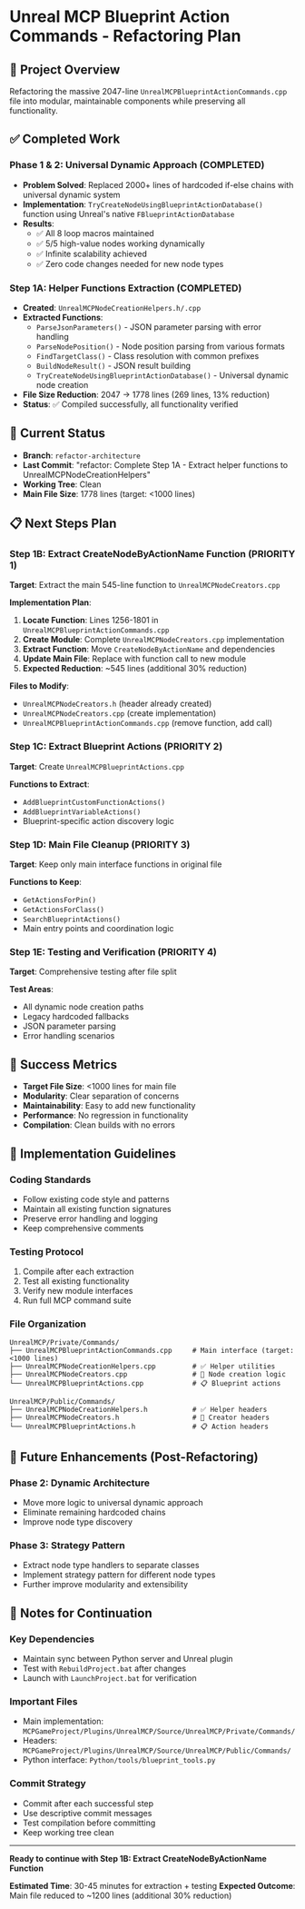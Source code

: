 # Unreal MCP Blueprint Action Commands - Refactoring Plan

## 🎯 Project Overview
Refactoring the massive 2047-line `UnrealMCPBlueprintActionCommands.cpp` file into modular, maintainable components while preserving all functionality.

## ✅ Completed Work

### Phase 1 & 2: Universal Dynamic Approach (COMPLETED)
- **Problem Solved**: Replaced 2000+ lines of hardcoded if-else chains with universal dynamic system
- **Implementation**: `TryCreateNodeUsingBlueprintActionDatabase()` function using Unreal's native `FBlueprintActionDatabase`
- **Results**: 
  - ✅ All 8 loop macros maintained
  - ✅ 5/5 high-value nodes working dynamically
  - ✅ Infinite scalability achieved
  - ✅ Zero code changes needed for new node types

### Step 1A: Helper Functions Extraction (COMPLETED)
- **Created**: `UnrealMCPNodeCreationHelpers.h/.cpp`
- **Extracted Functions**:
  - `ParseJsonParameters()` - JSON parameter parsing with error handling
  - `ParseNodePosition()` - Node position parsing from various formats  
  - `FindTargetClass()` - Class resolution with common prefixes
  - `BuildNodeResult()` - JSON result building
  - `TryCreateNodeUsingBlueprintActionDatabase()` - Universal dynamic node creation
- **File Size Reduction**: 2047 → 1778 lines (269 lines, 13% reduction)
- **Status**: ✅ Compiled successfully, all functionality verified

## 🚧 Current Status
- **Branch**: `refactor-architecture`
- **Last Commit**: "refactor: Complete Step 1A - Extract helper functions to UnrealMCPNodeCreationHelpers"
- **Working Tree**: Clean
- **Main File Size**: 1778 lines (target: <1000 lines)

## 📋 Next Steps Plan

### Step 1B: Extract CreateNodeByActionName Function (PRIORITY 1)
**Target**: Extract the main 545-line function to `UnrealMCPNodeCreators.cpp`

**Implementation Plan**:
1. **Locate Function**: Lines 1256-1801 in `UnrealMCPBlueprintActionCommands.cpp`
2. **Create Module**: Complete `UnrealMCPNodeCreators.cpp` implementation
3. **Extract Function**: Move `CreateNodeByActionName` and dependencies
4. **Update Main File**: Replace with function call to new module
5. **Expected Reduction**: ~545 lines (additional 30% reduction)

**Files to Modify**:
- `UnrealMCPNodeCreators.h` (header already created)
- `UnrealMCPNodeCreators.cpp` (create implementation)
- `UnrealMCPBlueprintActionCommands.cpp` (remove function, add call)

### Step 1C: Extract Blueprint Actions (PRIORITY 2)
**Target**: Create `UnrealMCPBlueprintActions.cpp`

**Functions to Extract**:
- `AddBlueprintCustomFunctionActions()`
- `AddBlueprintVariableActions()`
- Blueprint-specific action discovery logic

### Step 1D: Main File Cleanup (PRIORITY 3)
**Target**: Keep only main interface functions in original file

**Functions to Keep**:
- `GetActionsForPin()`
- `GetActionsForClass()` 
- `SearchBlueprintActions()`
- Main entry points and coordination logic

### Step 1E: Testing and Verification (PRIORITY 4)
**Target**: Comprehensive testing after file split

**Test Areas**:
- All dynamic node creation paths
- Legacy hardcoded fallbacks
- JSON parameter parsing
- Error handling scenarios

## 🎯 Success Metrics
- **Target File Size**: <1000 lines for main file
- **Modularity**: Clear separation of concerns
- **Maintainability**: Easy to add new functionality
- **Performance**: No regression in functionality
- **Compilation**: Clean builds with no errors

## 🔧 Implementation Guidelines

### Coding Standards
- Follow existing code style and patterns
- Maintain all existing function signatures
- Preserve error handling and logging
- Keep comprehensive comments

### Testing Protocol
1. Compile after each extraction
2. Test all existing functionality
3. Verify new module interfaces
4. Run full MCP command suite

### File Organization
```
UnrealMCP/Private/Commands/
├── UnrealMCPBlueprintActionCommands.cpp     # Main interface (target: <1000 lines)
├── UnrealMCPNodeCreationHelpers.cpp         # ✅ Helper utilities
├── UnrealMCPNodeCreators.cpp                # 🚧 Node creation logic  
└── UnrealMCPBlueprintActions.cpp            # 📋 Blueprint actions

UnrealMCP/Public/Commands/
├── UnrealMCPNodeCreationHelpers.h           # ✅ Helper headers
├── UnrealMCPNodeCreators.h                  # 🚧 Creator headers
└── UnrealMCPBlueprintActions.h              # 📋 Action headers
```

## 🚀 Future Enhancements (Post-Refactoring)

### Phase 2: Dynamic Architecture
- Move more logic to universal dynamic approach
- Eliminate remaining hardcoded chains
- Improve node type discovery

### Phase 3: Strategy Pattern
- Extract node type handlers to separate classes
- Implement strategy pattern for different node types
- Further improve modularity and extensibility

## 📝 Notes for Continuation

### Key Dependencies
- Maintain sync between Python server and Unreal plugin
- Test with `RebuildProject.bat` after changes
- Launch with `LaunchProject.bat` for verification

### Important Files
- Main implementation: `MCPGameProject/Plugins/UnrealMCP/Source/UnrealMCP/Private/Commands/`
- Headers: `MCPGameProject/Plugins/UnrealMCP/Source/UnrealMCP/Public/Commands/`
- Python interface: `Python/tools/blueprint_tools.py`

### Commit Strategy
- Commit after each successful step
- Use descriptive commit messages
- Test compilation before committing
- Keep working tree clean

---

**Ready to continue with Step 1B: Extract CreateNodeByActionName Function**

**Estimated Time**: 30-45 minutes for extraction + testing
**Expected Outcome**: Main file reduced to ~1200 lines (additional 30% reduction) 